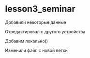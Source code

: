 ﻿# lesson3_seminar

Добавили некоторые данные

Отредактировал с другого устройства

Добавим локально))

Изменили файл с новой ветки 